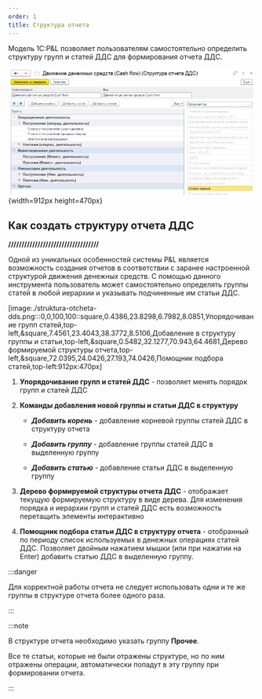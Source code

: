 ```yaml
---
order: 1
title: Структура отчета
---
```


Модель 1С:P&L позволяет пользователям самостоятельно определить структуру групп и статей ДДС для формирования отчета ДДС.

![](./struktura-otcheta-dds-2.png){width=912px height=470px}

## Как создать структуру отчета ДДС







**//////////////////////////////////**

Одной из уникальных особенностей системы P&L является возможность создания отчетов в соответствии с заранее настроенной структурой движения денежных средств. С помощью данного инструмента пользователь может самостоятельно определять группы статей в любой иерархии и указывать подчиненные им статьи ДДС.

[image:./struktura-otcheta-dds.png:::0,0,100,100::square,0.4386,23.8298,6.7982,8.0851,Упорядочивание групп статей,top-left,&square,7.4561,23.4043,38.3772,8.5106,Добавление в структуру группы и статьи,top-left,&square,0.5482,32.1277,70.943,64.4681,Дерево формируемой структуры отчета,top-left,&square,72.0395,24.0426,27.193,74.0426,Помощник подбора статей,top-left:912px:470px]



1. **Упорядочивание групп и статей ДДС** - позволяет менять порядок групп и статей ДДС

2. **Команды добавления новой группы и статьи ДДС в структуру**

   -  ***Добавить корень*** - добавление корневой группы статей ДДС в структуру отчета

   -  ***Добавить группу*** - добавление группы статей ДДС в выделенную группу

   -  ***Добавить статью*** - добавление статьи ДДС в выделенную группу

3. **Дерево формируемой структуры отчета ДДС** - отображает текущую формируемую структуру в виде дерева. Для изменения порядка и иерархии групп и статей ДДС есть возможность перетащить элементы интерактивно

4. **Помощник подбора статьи ДДС в структуру отчета** - отобранный по периоду список используемых в денежных операциях статей ДДС. Позволяет двойным нажатием мышки (или при нажатии на Enter) добавить статью ДДС в выделенную группу.



:::danger 

Для корректной работы отчета не следует использовать одни и те же группы в структуре отчета более одного раза.

:::

:::note 

В структуре отчета необходимо указать группу **Прочее**.

Все те статьи, которые не были отражены структуре, но по ним отражены операции, автоматически попадут в эту группу при формировании отчета.

:::